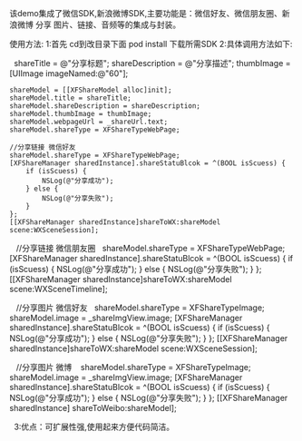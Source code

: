 该demo集成了微信SDK,新浪微博SDK,主要功能是：微信好友、微信朋友圈、新浪微博 分享 图片、链接、音频等的集成与封装。

使用方法: 
1:首先 cd到改目录下面 pod install 下载所需SDK 
2:具体调用方法如下:
 
    shareTitle = @"分享标题";
    shareDescription = @"分享描述";
    thumbImage = [UIImage imageNamed:@"60"];
    
    shareModel = [[XFShareModel alloc]init];
    shareModel.title = shareTitle;
    shareModel.shareDescription = shareDescription;
    shareModel.thumbImage = thumbImage;
    shareModel.webpageUrl = _shareUrl.text;
    shareModel.shareType = XFShareTypeWebPage;
    
    //分享链接 微信好友
    shareModel.shareType = XFShareTypeWebPage;
    [XFShareManager sharedInstance].shareStatuBlcok = ^(BOOL isScuess) {
        if (isScuess) {
            NSLog(@"分享成功");
        } else {
            NSLog(@"分享失败");
        }
    };
    [[XFShareManager sharedInstance]shareToWX:shareModel scene:WXSceneSession];
    
    
    //分享链接 微信朋友圈
    shareModel.shareType = XFShareTypeWebPage;
    [XFShareManager sharedInstance].shareStatuBlcok = ^(BOOL isScuess) {
        if (isScuess) {
            NSLog(@"分享成功");
        } else {
            NSLog(@"分享失败");
        }
    };
    [[XFShareManager sharedInstance]shareToWX:shareModel scene:WXSceneTimeline];
    
    //分享图片 微信好友
    shareModel.shareType = XFShareTypeImage;
    shareModel.image = _shareImgView.image;
    [XFShareManager sharedInstance].shareStatuBlcok = ^(BOOL isScuess) {
        if (isScuess) {
            NSLog(@"分享成功");
        } else {
            NSLog(@"分享失败");
        }
    };
    [[XFShareManager sharedInstance]shareToWX:shareModel scene:WXSceneSession];
    
    //分享图片 微博
    shareModel.shareType = XFShareTypeImage;
    shareModel.image = _shareImgView.image;
    [XFShareManager sharedInstance].shareStatuBlcok = ^(BOOL isScuess) {
        if (isScuess) {
            NSLog(@"分享成功");
        } else {
            NSLog(@"分享失败");
        }
    };
    [[XFShareManager sharedInstance] shareToWeibo:shareModel];
    
   3:优点：可扩展性强,使用起来方便代码简洁。

